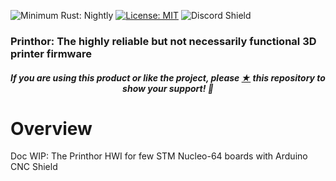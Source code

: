 ![Minimum Rust: Nightly](https://img.shields.io/badge/Minimum%20Rust%20Version-nightly-orange.svg)
[![License: MIT](https://img.shields.io/badge/License-MIT-yellow.svg)](https://opensource.org/licenses/MIT)
![Discord Shield](https://discordapp.com/api/guilds/1169965662618259456/widget.png?style=shield)

<h3>Printhor: The highly reliable but not necessarily functional 3D printer firmware</h3>

<h5><p align="center"><i>If you are using this product or like the project, please <a href="https://github.com/cbruiz/printhor/stargazers">★</a> this repository to show your support! 🤩</i></p></h5>

# Overview

Doc WIP: The Printhor HWI for few STM Nucleo-64 boards with Arduino CNC Shield

